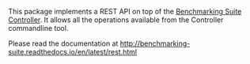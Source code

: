 This package implements a REST API on top of the [Benchmarking Suite Controller](https://github.com/benchmarking-suite/benchsuite-controller). It allows all the operations available from the Controller commandline tool.

Please read the documentation at http://benchmarking-suite.readthedocs.io/en/latest/rest.html